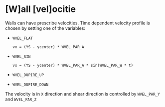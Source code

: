 # [W]all [vel]ocitie

Walls can have prescribe velocities. Time dependent velocity profile
is chosen by setting one of the variables:

* `WVEL_FLAT`

   `vx = (YS - ycenter) * WVEL_PAR_A`

* `WVEL_SIN`

   `vx = (YS - ycenter) * WVEL_PAR_A * sin(WVEL_PAR_W * t)`

* `WVEL_DUPIRE_UP`
* `WVEL_DUPIRE_DOWN`

The velocity is in `X` direction and shear direction is controlled by
`WVEL_PAR_Y` and `WVEL_PAR_Z`
